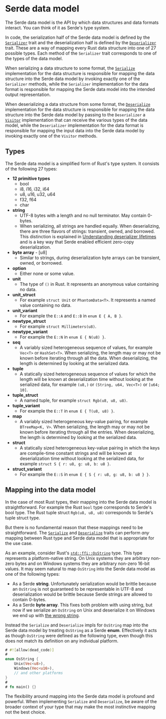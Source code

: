 # Serde data model

The Serde data model is the API by which data structures and data formats
interact. You can think of it as Serde's type system.

In code, the serialization half of the Serde data model is defined by the
[`Serializer`] trait and the deserialization half is defined by the
[`Deserializer`] trait. These are a way of mapping every Rust data structure
into one of 27 possible types. Each method of the `Serializer` trait corresponds
to one of the types of the data model.

When serializing a data structure to some format, the [`Serialize`]
implementation for the data structure is responsible for mapping the data
structure into the Serde data model by invoking exactly one of the `Serializer`
methods, while the `Serializer` implementation for the data format is
responsible for mapping the Serde data model into the intended output
representation.

When deserializing a data structure from some format, the [`Deserialize`]
implementation for the data structure is responsible for mapping the data
structure into the Serde data model by passing to the `Deserializer` a
[`Visitor`] implementation that can receive the various types of the data model,
while the `Deserializer` implementation for the data format is responsible for
mapping the input data into the Serde data model by invoking exactly one of the
`Visitor` methods.

[`Serializer`]: https://docs.serde.rs/serde/trait.Serializer.html
[`Deserializer`]: https://docs.serde.rs/serde/trait.Deserializer.html
[`Serialize`]: https://docs.serde.rs/serde/trait.Serialize.html
[`Deserialize`]: https://docs.serde.rs/serde/trait.Deserialize.html
[`Visitor`]: https://docs.serde.rs/serde/de/trait.Visitor.html

## Types

The Serde data model is a simplified form of Rust's type system. It consists of
the following 27 types:

- **12 primitive types**
  - bool
  - i8, i16, i32, i64
  - u8, u16, u32, u64
  - f32, f64
  - char
- **string**
  - UTF-8 bytes with a length and no null terminator. May contain 0-bytes.
  - When serializing, all strings are handled equally. When deserializing, there
    are three flavors of strings: transient, owned, and borrowed. This
    distinction is explained in [Understanding deserializer lifetimes] and is a
    key way that Serde enabled efficient zero-copy deserialization.
- **byte array** - [u8]
  - Similar to strings, during deserialization byte arrays can be transient,
    owned, or borrowed.
- **option**
  - Either none or some value.
- **unit**
  - The type of `()` in Rust. It represents an anonymous value containing no
    data.
- **unit_struct**
  - For example `struct Unit` or `PhantomData<T>`. It represents a named value
    containing no data.
- **unit_variant**
  - For example the `E::A` and `E::B` in `enum E { A, B }`.
- **newtype_struct**
  - For example `struct Millimeters(u8)`.
- **newtype_variant**
  - For example the `E::N` in `enum E { N(u8) }`.
- **seq**
  - A variably sized heterogeneous sequence of values, for example `Vec<T>` or
    `HashSet<T>`. When serializing, the length may or may not be known before
    iterating through all the data. When deserializing, the length is determined
    by looking at the serialized data.
- **tuple**
  - A statically sized heterogeneous sequence of values for which the length
    will be known at deserialization time without looking at the serialized
    data, for example `(u8,)` or `(String, u64, Vec<T>)` or `[u64; 10]`.
- **tuple_struct**
  - A named tuple, for example `struct Rgb(u8, u8, u8)`.
- **tuple_variant**
  - For example the `E::T` in `enum E { T(u8, u8) }`.
- **map**
  - A variably sized heterogeneous key-value pairing, for example `BTreeMap<K,
    V>`. When serializing, the length may or may not be known before iterating
    through all the entries. When deserializing, the length is determined by
    looking at the serialized data.
- **struct**
  - A statically sized heterogeneous key-value pairing in which the keys are
    compile-time constant strings and will be known at deserialization time
    without looking at the serialized data, for example `struct S { r: u8, g:
    u8, b: u8 }`.
- **struct_variant**
  - For example the `E::S` in `enum E { S { r: u8, g: u8, b: u8 } }`.

[Understanding deserializer lifetimes]: lifetimes.md

## Mapping into the data model

In the case of most Rust types, their mapping into the Serde data model is
straightforward. For example the Rust `bool` type corresponds to Serde's bool
type. The Rust tuple struct `Rgb(u8, u8, u8)` corresponds to Serde's tuple
struct type.

But there is no fundamental reason that these mappings need to be
straightforward. The [`Serialize`] and [`Deserialize`] traits can perform *any*
mapping between Rust type and Serde data model that is appropriate for the use
case.

As an example, consider Rust's [`std::ffi::OsString`] type. This type represents
a platform-native string. On Unix systems they are arbitrary non-zero bytes and
on Windows systems they are arbitrary non-zero 16-bit values. It may seem
natural to map `OsString` into the Serde data model as one of the following
types:

- As a Serde **string**. Unfortunately serialization would be brittle because an
  `OsString` is not guaranteed to be representable in UTF-8 and deserialization
  would be brittle because Serde strings are allowed to contain 0-bytes.
- As a Serde **byte array**. This fixes both problem with using string, but now
  if we serialize an `OsString` on Unix and deserialize it on Windows we end up
  with [the wrong string].

Instead the `Serialize` and `Deserialize` impls for `OsString` map into the
Serde data model by treating `OsString` as a Serde **enum**. Effectively it acts
as though `OsString` were defined as the following type, even though this does
not match its definition on any individual platform.

```rust
# #![allow(dead_code)]
#
enum OsString {
    Unix(Vec<u8>),
    Windows(Vec<u16>),
    // and other platforms
}
#
# fn main() {}
```

The flexibility around mapping into the Serde data model is profound and
powerful. When implementing `Serialize` and `Deserialize`, be aware of the
broader context of your type that may make the most instinctive mapping not the
best choice.

[`std::ffi::OsString`]: https://doc.rust-lang.org/std/ffi/struct.OsString.html
[the wrong string]: https://www.joelonsoftware.com/2003/10/08/the-absolute-minimum-every-software-developer-absolutely-positively-must-know-about-unicode-and-character-sets-no-excuses/
